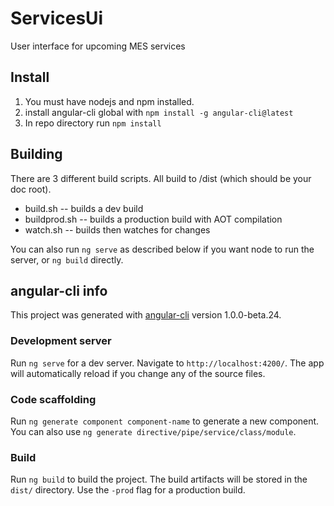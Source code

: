 # ServicesUi

User interface for upcoming MES services

## Install

1. You must have nodejs and npm installed.
1. install angular-cli global with `npm install -g angular-cli@latest`
1. In repo directory run `npm install`

## Building

There are 3 different build scripts. All build to /dist (which should be your doc root).

* build.sh -- builds a dev build
* buildprod.sh -- builds a production build with AOT compilation
* watch.sh -- builds then watches for changes

You can also run `ng serve` as described below if you want node to run the server, or `ng build` directly.

## angular-cli info
This project was generated with [angular-cli](https://github.com/angular/angular-cli) version 1.0.0-beta.24.

### Development server
Run `ng serve` for a dev server. Navigate to `http://localhost:4200/`. The app will automatically reload if you change any of the source files.

### Code scaffolding

Run `ng generate component component-name` to generate a new component. You can also use `ng generate directive/pipe/service/class/module`.

### Build

Run `ng build` to build the project. The build artifacts will be stored in the `dist/` directory. Use the `-prod` flag for a production build.
